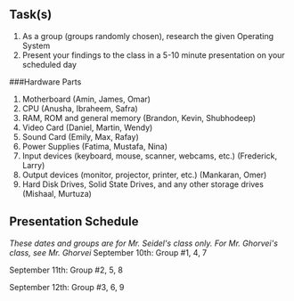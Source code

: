 Task(s)
-------
1. As a group (groups randomly chosen), research the given Operating System
2. Present your findings to the class in a 5-10 minute presentation on your scheduled day

###Hardware Parts
1. Motherboard (Amin, James, Omar)
2. CPU (Anusha, Ibraheem, Safra)
3. RAM, ROM and general memory (Brandon, Kevin, Shubhodeep)
4. Video Card (Daniel, Martin, Wendy)
5. Sound Card (Emily, Max, Rafay)
6. Power Supplies (Fatima, Mustafa, Nina)
7. Input devices (keyboard, mouse, scanner, webcams, etc.) (Frederick, Larry)
8. Output devices (monitor, projector, printer, etc.) (Mankaran, Omer)
9. Hard Disk Drives, Solid State Drives, and any other storage drives (Mishaal, Murtuza)

Presentation Schedule
------------------
*These dates and groups are for Mr. Seidel's class only.  For Mr. Ghorvei's class, see Mr. Ghorvei*
September 10th: Group #1, 4, 7

September 11th: Group #2, 5, 8

September 12th: Group #3, 6, 9
